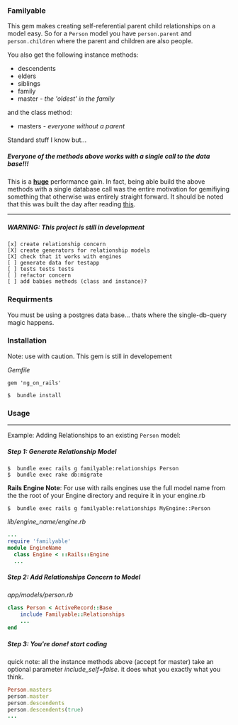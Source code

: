 ### Familyable

This gem makes creating self-referential parent child relationships on a model easy. So for a `Person` model you have `person.parent` and `person.children` where the parent and children are also people.

You also get the following instance methods:

* descendents
* elders
* siblings
* family    
* master  *- the 'oldest' in the family*

and the class method:

* masters *- everyone without a parent*

Standard stuff I know but...
##### Everyone of the methods above works with a single call to the data base!!!

This is a **[huge](https://github.com/brookisme/familyable-testapp)** performance gain.  In fact, being able build the above methods with a single database call was the entire motivation for gemifiying something that otherwise was entirely straight forward.  It should be noted that this was built the day after reading [this](http://hashrocket.com/blog/posts/recursive-sql-in-activerecord).

-----------------------------------------------------------

##### WARNING: This project is still in development
    [x] create relationship concern
    [X] create generators for relationship models
    [X] check that it works with engines
    [ ] generate data for testapp
    [ ] tests tests tests
    [ ] refactor concern
    [ ] add babies methods (class and instance)?


### Requirments

You must be using a postgres data base... thats where the single-db-query magic happens.

### Installation

Note: use with caution. This gem is still in developement

*Gemfile*
```
gem 'ng_on_rails'
```
```
$  bundle install
```

### Usage

-----------------------------------------------------------

Example: Adding Relationships to an existing `Person` model:

##### Step 1: Generate Relationship Model

```
$  bundle exec rails g familyable:relationships Person
$  bundle exec rake db:migrate
```

**Rails Engine Note**: For use with rails engines use the full model name from the the root of your Engine directory and require it in your engine.rb

```
$  bundle exec rails g familyable:relationships MyEngine::Person
```

*lib/engine_name/engine.rb*
```ruby
...
require 'familyable'
module EngineName
  class Engine < ::Rails::Engine
  ...
```

##### Step 2: Add Relationships Concern to Model

_app/models/person.rb_
```ruby
class Person < ActiveRecord::Base
    include Familyable::Relationships
    ...
end
```

##### Step 3: You're done! start coding

quick note: all the instance methods above (accept for master) take an optional parameter *include\_self=false*.  it does what you exactly what you think.

```ruby
Person.masters
person.master
person.descendents
person.descendents(true)
...
```